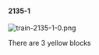 #### 2135-1
![train-2135-1-0.png](https://github.com/lil-lab/nlvr/raw/master/nlvr/train/images/37/train-2135-1-0.png "train-2135-1-0.png")

There are 3 yellow blocks